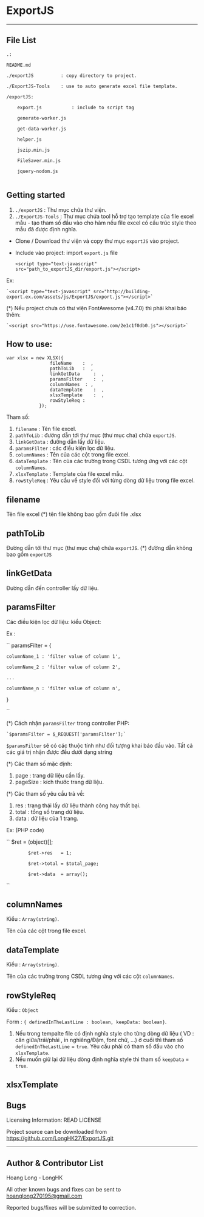 # ExportJS
----------
File List
---------
```
.:

README.md

./exportJS          : copy directory to project.

./ExportJS-Tools    : use to auto generate excel file template.

```
```
/exportJS:

    export.js           : include to script tag

    generate-worker.js

    get-data-worker.js

    helper.js

    jszip.min.js

    FileSaver.min.js

    jquery-nodom.js
    
```

Getting started
---------------
1. `./exportJS`         : Thư mục chứa thư viện.
2. `./ExportJS-Tools`   : Thư mục chứa tool hỗ trợ tạo template của file excel mẫu - tạo tham số đầu vào cho hàm nếu file excel có cấu trúc style theo mẫu đã được định nghĩa.

+ Clone / Download thư viện và copy thư mục `exportJS` vào project.

+ Include vào project: import `export.js` file

    `<script type="text-javascript" src="path_to_exportJS_dir/export.js"></script>`
    
Ex:
    
    `<script type="text-javascript" src="http://building-export.ex.com/assets/js/ExportJS/export.js"></script>`
    
(*) Nếu project chưa có thư viện FontAwesome (v4.7.0) thì phải khai báo thêm:

    `<script src="https://use.fontawesome.com/2e1c1f0db0.js"></script>`
    
How to use:
--------------------------------------------------------------------------------------
````
var xlsx = new XLSX({
    			fileName	:  ,
    			pathToLib	:  ,
    			linkGetData 	:  ,
    			paramsFilter 	:  ,
    			columnNames	 : ,
    			dataTemplate 	:  ,
    			xlsxTemplate	:  ,
    			rowStyleReq	:
    		});
````
Tham số:
1. `filename` : Tên file excel.
2. `pathToLib` : đường dẫn tới thư mục (thư mục cha) chứa `exportJS`.
3. `linkGetData` : đường dẫn lấy dữ liệu.
4. `paramsFilter` : các điều kiện lọc dữ liệu.
5. `columnNames` : Tên của các cột trong file excel.
6. `dataTemplate` : Tên của các trường trong CSDL tương ứng với các cột `columnNames`.
7. `xlsxTemplate` : Template của file excel mẫu.
8. `rowStyleReq` : Yêu cầu về style đối với từng dòng dữ liệu trong file excel.


filename
-------------
Tên file excel (*) tên file không bao gồm đuôi file .xlsx

pathToLib
--------------
Đường dẫn tới thư mục (thư mục cha) chứa `exportJS`. (*) đường dẫn không bao gồm `exportJS`

linkGetData
----------------
Đường dẫn đến controller lấy dữ liệu.

paramsFilter
-------------
Các điều kiện lọc dữ liệu: kiểu Object:

Ex :

``
paramsFilter = {

    columnName_1 : 'filter value of column 1',
    
    columnName_2 : 'filter value of column 2',
    
    ...
    
    columnName_n : 'filter value of column n',
    
}

``

(*) Cách nhận `paramsFilter` trong controller PHP:

    `$paramsFilter = $_REQUEST['paramsFilter'];`
    
`$paramsFilter` sẽ có các thuộc tính như đối tượng khai báo đầu vào. Tất cả các giá trị nhận được đều dưới dạng string

(*) Các tham số mặc định:
 1. page : trang dữ liệu cần lấy.
 2. pageSize : kích thước trang dữ liệu.
 
 (*) Các tham số yêu cầu trả về:
 1. res : trạng thái lấy dữ liệu thành công hay thất bại.
 2. total : tổng số trang dữ liệu.
 3. data : dữ liệu của 1 trang.
 
 Ex: (PHP code)
 
 `` 
            $ret        = (object)[];
            
            $ret->res   = 1;
            
            $ret->total = $total_page;
            
            $ret->data  = array();
            
 ``

columnNames
--------------
Kiểu : `Array(string)`.

Tên của các cột trong file excel.

dataTemplate
-------------
Kiểu : `Array(string)`.

Tên của các trường trong CSDL tương ứng với các cột `columnNames`.

rowStyleReq
------------

Kiểu : `Object`

Form : `{ definedInTheLastLine : boolean, keepData: boolean}`.

1. Nếu trong tempalte file có định nghĩa style cho từng dòng dữ liệu ( VD : căn giữa/trái/phải , in nghiêng/Đậm, font chữ, ...) ở cuối thì tham số `definedInTheLastLine` = `true`. Yêu cầu phải có tham số đầu vào cho `xlsxTemplate`.
2. Nếu muốn giữ lại dữ liệu dòng định nghĩa style thì tham số `keepData` = `true`.

xlsxTemplate
-------------


Bugs
---

Licensing Information: READ LICENSE

Project source can be downloaded from https://github.com/LongHK27/ExportJS.git

-----------
Author & Contributor List
-----------
Hoang Long - LongHK

All other known bugs and fixes can be sent to hoanglong270195@gmail.com

Reported bugs/fixes will be submitted to correction.
